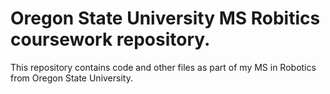 # Oregon State University MS Robitics coursework repository.

This repository contains code and other files as part of my MS in Robotics from Oregon State University.
